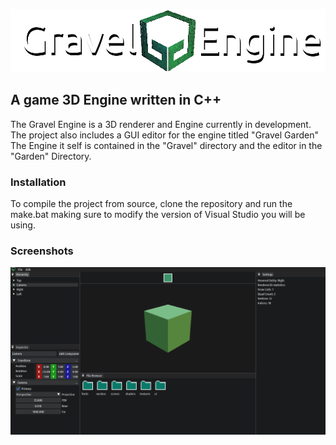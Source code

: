<p align="center">
    <picture>
    <img alt="Gravel Engine" src="https://github.com/fredrikofstad/Gravel/blob/ed47df5603b6f905e38b9fc1701c7d3f008ddf80/Res/logo/engine.png">
    </picture>
</p>

## A game 3D Engine written in C++

The Gravel Engine is a 3D renderer and Engine currently in development. The project also includes a GUI editor for the engine titled "Gravel Garden"
The Engine it self is contained in the "Gravel" directory and the editor in the "Garden" Directory.

### Installation

To compile the project from source, clone the repository and run the make.bat making sure to modify the version of Visual Studio you will be using.

### Screenshots

<p align="center">
    <picture>
    <img alt="Screenshot" src="https://github.com/fredrikofstad/Gravel/blob/ed47df5603b6f905e38b9fc1701c7d3f008ddf80/res/screenshots/program.png">
    </picture>
</p>

